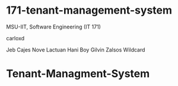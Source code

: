 # 171-tenant-management-system
MSU-IIT, Software Engineering (IT 171)


carloxd

Jeb Cajes
Nove Lactuan
Hani Boy 
Gilvin Zalsos
Wildcard
# Tenant-Managment-System
